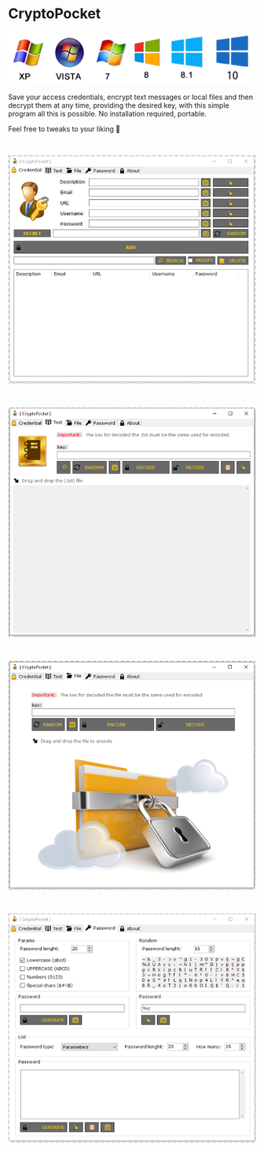 # CryptoPocket

![img0](./img/WindowsOs.png)

Save your access credentials, encrypt text messages or local files and then decrypt them at any time, providing the desired key, with this simple program all this is possible. No installation required, portable.

Feel free to tweaks to your liking :slightly_smiling_face:

<br>

![img0](./img/CryptoPocket0.PNG)

<br>

![img1](./img/CryptoPocket1.PNG)

<br>

![img2](./img/CryptoPocket2.PNG)

<br>

![img3](./img/CryptoPocket3.PNG)
